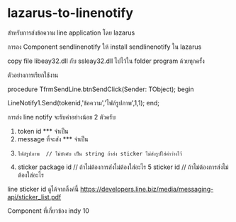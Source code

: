 # lazarus-to-linenotify
สำหรับการส่งข้อความ line application โดย lazarus


การลง Component sendlinenotify
ให้ install sendlinenotify ใน  lazarus


copy file
libeay32.dll กับ  ssleay32.dll ไปไว้ใน folder program ด้วยทุกครั้ง

ตัวอย่างการเรียกใช้งาน

procedure TfrmSendLine.btnSendClick(Sender: TObject);
begin

  LineNotify1.Send(tokenid,'ข้อความ','ไฟล์รูปภาพ',1,1);
end;

การส่ง line notify 
จะรับค่าอย่างน้อย 2 ตัวครับ
1.  token id *** จำเป็น
2.  message ที่จะส่ง  *** จำเป็น
3.     ไฟล์รูปภาพ  // ไม่บังคับ เป็น string ถ้าส่ง sticker ไม่ส่งรูปใส่ค่าว่างไว้
4. sticker package id // ถ้าไม่ต้องการส่งไม่ต้องใส่อะไร
5  sticker id // ถ้าไม่ต้องการส่งไม่ต้องใส่อะไร

line sticker id ดูได้จากลิ้งค์นี้
https://developers.line.biz/media/messaging-api/sticker_list.pdf

Component ที่เกี่ยวข้อง  indy 10

